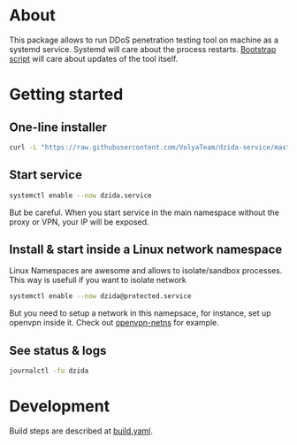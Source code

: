 # About

This package allows to run DDoS penetration testing tool on machine as a systemd service.
Systemd will care about the process restarts. [Bootstrap script](package/usr/lib/dzida/bootstrap.sh) will care about updates of the tool itself.


# Getting started

## One-line installer

```sh
curl -L "https://raw.githubusercontent.com/VolyaTeam/dzida-service/master/install.sh" | sudo bash -x
```

## Start service
```sh
systemctl enable --now dzida.service
```

But be careful. When you start service in the main namespace without the proxy or VPN, your IP will be exposed.

## Install & start inside a Linux network namespace 
Linux Namespaces are awesome and allows to isolate/sandbox processes. This way is usefull if you want to isolate network

```sh
systemctl enable --now dzida@protected.service
```

But you need to setup a network in this namepsace, for instance, set up openvpn inside it. Check out [openvpn-netns](https://github.com/pekman/openvpn-netns) for example.


## See status & logs

```sh
journalctl -fu dzida
```

# Development

Build steps are described at [build.yaml](.github/workflows/build.yaml).